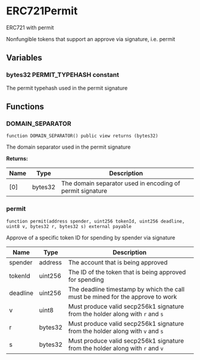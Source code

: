 

# ERC721Permit


ERC721 with permit

Nonfungible tokens that support an approve via signature, i.e. permit


## Variables
### bytes32 PERMIT_TYPEHASH constant

The permit typehash used in the permit signature



## Functions
### DOMAIN_SEPARATOR

```solidity
function DOMAIN_SEPARATOR() public view returns (bytes32)
```

The domain separator used in the permit signature

**Returns:**

| Name | Type | Description |
| ---- | ---- | ----------- |
| [0] | bytes32 | The domain separator used in encoding of permit signature |

### permit

```solidity
function permit(address spender, uint256 tokenId, uint256 deadline, uint8 v, bytes32 r, bytes32 s) external payable
```

Approve of a specific token ID for spending by spender via signature

| Name | Type | Description |
| ---- | ---- | ----------- |
| spender | address | The account that is being approved |
| tokenId | uint256 | The ID of the token that is being approved for spending |
| deadline | uint256 | The deadline timestamp by which the call must be mined for the approve to work |
| v | uint8 | Must produce valid secp256k1 signature from the holder along with `r` and `s` |
| r | bytes32 | Must produce valid secp256k1 signature from the holder along with `v` and `s` |
| s | bytes32 | Must produce valid secp256k1 signature from the holder along with `r` and `v` |

